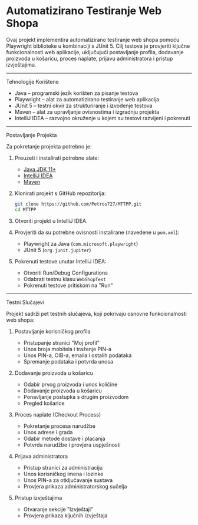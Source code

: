 # Automatizirano Testiranje Web Shopa

Ovaj projekt implementira automatizirano testiranje web shopa pomoću Playwright biblioteke u kombinaciji s JUnit 5. Cilj testova je provjeriti ključne funkcionalnosti web aplikacije, uključujući postavljanje profila, dodavanje proizvoda u košaricu, proces naplate, prijavu administratora i pristup izvještajima.

---

 Tehnologije Korištene

- Java – programski jezik korišten za pisanje testova
- Playwright – alat za automatizirano testiranje web aplikacija
- JUnit 5 – testni okvir za strukturiranje i izvođenje testova
- Maven – alat za upravljanje ovisnostima i izgradnju projekta
- IntelliJ IDEA – razvojno okruženje u kojem su testovi razvijeni i pokrenuti

---

Postavljanje Projekta

Za pokretanje projekta potrebno je:

1. Preuzeti i instalirati potrebne alate:
   - [Java JDK 11+](https://www.oracle.com/java/technologies/javase-jdk11-downloads.html)
   - [IntelliJ IDEA](https://www.jetbrains.com/idea/download/)
   - [Maven](https://maven.apache.org/download.cgi)

2. Klonirati projekt s GitHub repozitorija:
   ```bash
   git clone https://github.com/Petros727/MTTPP.git
   cd MTTPP
   ```

3. Otvoriti projekt u IntelliJ IDEA.

4. Provjeriti da su potrebne ovisnosti instalirane (navedene u `pom.xml`):
   - Playwright za Java (`com.microsoft.playwright`)
   - JUnit 5 (`org.junit.jupiter`)

5. Pokrenuti testove unutar IntelliJ IDEA:
   - Otvoriti Run/Debug Configurations
   - Odabrati testnu klasu `WebShopTest`
   - Pokrenuti testove pritiskom na "Run"

---

Testni Slučajevi

Projekt sadrži pet testnih slučajeva, koji pokrivaju osnovne funkcionalnosti web shopa:

1. Postavljanje korisničkog profila  
   - Pristupanje stranici "Moj profil"
   - Unos broja mobitela i traženje PIN-a
   - Unos PIN-a, OIB-a, emaila i ostalih podataka
   - Spremanje podataka i potvrda unosa

2. Dodavanje proizvoda u košaricu  
   - Odabir prvog proizvoda i unos količine
   - Dodavanje proizvoda u košaricu
   - Ponavljanje postupka s drugim proizvodom
   - Pregled košarice

3. Proces naplate (Checkout Process)  
   - Pokretanje procesa narudžbe
   - Unos adrese i grada
   - Odabir metode dostave i plaćanja
   - Potvrda narudžbe i provjera uspješnosti

4. Prijava administratora  
   - Pristup stranici za administraciju
   - Unos korisničkog imena i lozinke
   - Unos PIN-a za otključavanje sustava
   - Provjera prikaza administratorskog sučelja

5. Pristup izvještajima  
   - Otvaranje sekcije "Izvještaji"
   - Provjera prikaza ključnih izvještaja

